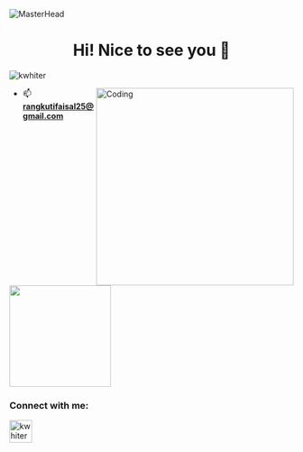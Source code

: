 ![MasterHead](https://github.com/kwhiter/kwhiter/blob/main/src/bg.png)
<h1 align="center">Hi! Nice to see you 👋</h1>

<p align="left"> <img src="https://komarev.com/ghpvc/?username=kwhiter&label=Profile%20views&color=129e00&style=plastic" alt="kwhiter" /> </p>
<img align="right" alt="Coding" width="350" src="https://github.com/kwhiter/kwhiter/blob/main/src/code.png">

- 📫 **rangkutifaisal25@gmail.com**

<p align="left">
<a href="https://github.com/kwhiter">
  <img height="180em" src="https://github-readme-stats-eight-theta.vercel.app/api?username=kwhiter&show_icons=true&theme=algolia&include_all_commits=true&count_private=true"/>
  
</a>
</p>


<h3 align="left">Connect with me:</h3>
<p align="left">
<a href="https://bit.ly/3GOPVBb" target="blank"><img align="center" src="https://github.com/kwhiter/kwhiter/blob/main/src/in.png" alt="kwhiter" height="40" width="40" target="_blank" /></a>


